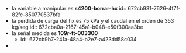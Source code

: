 - la variable a manipular es **s4200-borrar-hx**
  id:: 672cb931-7626-4f7f-82fc-850770537bfa
- la perdida de carga del hx es 75 kPa y el caudal en el orden de 353 kg/seg
  id:: 672cba0a-2167-45a1-b048-e50f300aa3be
- la señal medida es **109r-tt-003300**
	- id:: 672cb9b7-241a-48a4-b2e7-a423dd58c034
-
